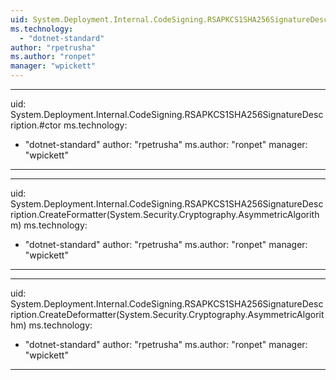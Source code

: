 ```yaml
---
uid: System.Deployment.Internal.CodeSigning.RSAPKCS1SHA256SignatureDescription
ms.technology: 
  - "dotnet-standard"
author: "rpetrusha"
ms.author: "ronpet"
manager: "wpickett"
---
```


---
uid: System.Deployment.Internal.CodeSigning.RSAPKCS1SHA256SignatureDescription.#ctor
ms.technology: 
  - "dotnet-standard"
author: "rpetrusha"
ms.author: "ronpet"
manager: "wpickett"
---

---
uid: System.Deployment.Internal.CodeSigning.RSAPKCS1SHA256SignatureDescription.CreateFormatter(System.Security.Cryptography.AsymmetricAlgorithm)
ms.technology: 
  - "dotnet-standard"
author: "rpetrusha"
ms.author: "ronpet"
manager: "wpickett"
---

---
uid: System.Deployment.Internal.CodeSigning.RSAPKCS1SHA256SignatureDescription.CreateDeformatter(System.Security.Cryptography.AsymmetricAlgorithm)
ms.technology: 
  - "dotnet-standard"
author: "rpetrusha"
ms.author: "ronpet"
manager: "wpickett"
---
